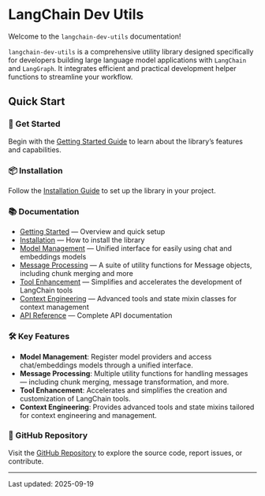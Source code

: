 # LangChain Dev Utils

Welcome to the `langchain-dev-utils` documentation!

`langchain-dev-utils` is a comprehensive utility library designed specifically for developers building large language model applications with `LangChain` and `LangGraph`. It integrates efficient and practical development helper functions to streamline your workflow.

## Quick Start

### 🚀 Get Started

Begin with the [Getting Started Guide](./getting-started.md) to learn about the library’s features and capabilities.

### 📦 Installation

Follow the [Installation Guide](./installation.md) to set up the library in your project.

### 📚 Documentation

- [Getting Started](./getting-started.md) — Overview and quick setup
- [Installation](./installation.md) — How to install the library
- [Model Management](./model-management.md) — Unified interface for easily using chat and embeddings models
- [Message Processing](./message-processing.md) — A suite of utility functions for Message objects, including chunk merging and more
- [Tool Enhancement](./tool-enhancement.md) — Simplifies and accelerates the development of LangChain tools
- [Context Engineering](./context-engineering.md) — Advanced tools and state mixin classes for context management
- [API Reference](./api-reference.md) — Complete API documentation

### 🛠️ Key Features

- **Model Management**: Register model providers and access chat/embeddings models through a unified interface.
- **Message Processing**: Multiple utility functions for handling messages — including chunk merging, message transformation, and more.
- **Tool Enhancement**: Accelerates and simplifies the creation and customization of LangChain tools.
- **Context Engineering**: Provides advanced tools and state mixins tailored for context engineering and management.

### 📖 GitHub Repository

Visit the [GitHub Repository](https://github.com/TBice123123/langchain-dev-utils) to explore the source code, report issues, or contribute.

---

Last updated: 2025-09-19

